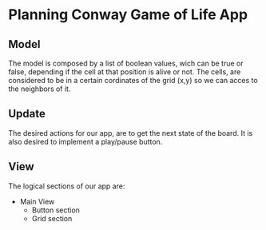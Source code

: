 # Planning Conway Game of Life App

## Model

The model is composed by a list of boolean values, wich can be true or false,
depending if the cell at that position is alive or not.
The cells, are considered to be in a certain cordinates of the grid
(x,y) so we can acces to the neighbors of it.

## Update

The desired actions for our app, are to get the next state of the board.
It is also desired to implement a play/pause button.

## View

The logical sections of our app are:

* Main View
  * Button section
  * Grid section
  
